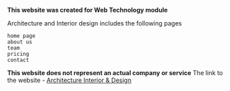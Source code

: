 **This website was created for Web Technology module**

Architecture and Interior design includes the following pages
```
home page
about us
team
pricing
contact
```
**This website does not represent an actual company or service**
The link to the website - [Architecture Interior & Design](https://00012252.github.io/NewWebCW1/)